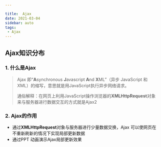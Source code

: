 ```yaml
---

title:  Ajax
date: 2021-03-04
sidebar: auto
tags:
 - Ajax
---
```

## Ajax知识分布

### 1. 什么是Ajax

> Ajax 即“**A**synchronous **J**avascript **A**nd **X**ML”（异步 JavaScript 和 XML）的缩写，意思就是用JavaScript执行异步网络请求。
>
> 通俗解释：在网页上利用JavaScript操作浏览器的**XMLHttpRequest**对象来与服务器进行数据交互的方式就是Ajax2

### 2. Ajax的作用

- 通过**XMLHttpRequest**对象与服务器进行少量数据交换，Ajax 可以使网页在不重新刷新的情况下实现局部更新数据
- 通过PPT 动画演示Ajax局部更新效果